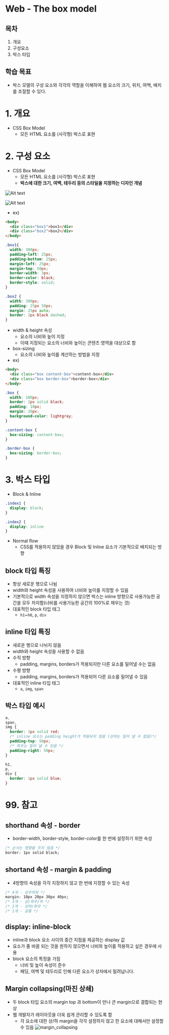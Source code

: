 # Web - The box model
## 목차
1. 개요
2. 구성요소
3. 박스 타입
## 학습 목표
* 박스 모델의 구성 요소와 각각의 역할을 이해하여 웹 요소의 크기, 위치, 여백, 배치를 조절할 수 있다.

# 1. 개요
* CSS Box Model
  * 모든 HTML 요소를 (사각형) 박스로 표현

# 2. 구성 요소
* CSS Box Model
  * 모든 HTML 요소를 (사각형) 박스로 표현
  * **박스에 대한 크기, 여백, 테두리 등의 스타일을 지정하는 디자인 개념**

![Alt text](../image/web_02_1.png)

![Alt text](../image/web_02_2.png)

* ex)
```html
<body>
  <div class="box1">box1</div>
  <div class="box2">box2</div>
</body>
```
```css
.box1{
  width: 300px;
  padding-left: 25px;
  padding-bottom: 25px;
  margin-left: 25px;
  margin-top: 50px;
  border-width: 3px;
  border-color: black;
  border-style: solid;
}

.box2 {
  width: 300px;
  padding: 25px 50px;
  margin: 25px auto;
  border: 2px black dashed;
}
```
* width & height 속성
  * 요소의 너비와 높이 지정
  * 이때 지정되는 요소의 너비와 높이는 콘텐츠 영역을 대상으로 함
* box-sizing
  * 요소의 너비와 높이를 계산하는 방법을 지정
* ex)
```html
<body>
  <div class="box content-box">content-box</div>
  <div class="box border-box">border-box</div>
</body>
```
```css
.box {
  width: 100px;
  border: 2px solid black;
  padding: 10px;
  margin: 20px;
  background-color: lightgray;
}

.content-box {
  box-sizing: content-box;
}

.border-box {
  box-sizing: border-box;
}
```

# 3. 박스 타입
* Block & Inline
```css
.index1 {
  display: block;
}

.index2 {
  display: inline
}
```
* Normal flow
  * CSS를 적용하지 않았을 경우 Block 및 Inline 요소가 기본적으로 배치되는 방향
## block 타입 특징
* 항상 새로운 행으로 나뉨
* width와 height 속성을 사용하여 너비와 높이를 지정할 수 있음
* 기본적으로 width 속성을 지정하지 않으면 박스는 inline 방향으로 사용가능한 공간을 모두 차지함(너비를 사용가능한 공간의 100%로 채우는 것)
* 대표적인 block 타입 태그
  * `h1`~`h6`, `p`, `div`

## inline 타입 특징
* 새로운 행으로 나뉘지 않음
* width와 height 속성을 사용할 수 없음
* 수직 방향
  * padding, margins, borders가 적용되지만 다른 요소를 밀어낼 수는 없음
* 수평 방향
  * padding, margins, borders가 적용되어 다른 요소를 밀어낼 수 있음
* 대표적인 inline 타입 태그
  * `a`, `img`, `span`

## 박스 타입 예시
```css
a, 
span, 
img {
  border: 1px solid red;
  /* inline 요소는 padding height가 적용되지 않음 (상하는 밀어 낼 수 없음)*/
  padding-top: 50px;
  /* 좌우는 밀어 낼 수 있음 */
  padding-right: 50px;
}

h1, 
p, 
div {
  border: 1px solid blue;
}
```


# 99. 참고
## shorthand 속성 - border
* border-width, border-style, border-color를 한 번에 설정하기 위한 속성
```css
/* 순서는 영향을 주지 않음 */
border: 1px solid black;
```

## shortand 속성 - margin & padding
* 4방향의 속성을 각각 지정하지 않고 한 번에 지정할 수 있는 속성
```css
/* 4개 - 상우하좌 */
margin: 10px 20px 30px 40px;
/* 3개 - 상/좌우/하 */
/* 2개 - 상하/좌우 */
/* 1개 - 공통 */
```

## display: inline-block
* inline과 block 요소 사이의 중간 지점을 제공하는 display 값
* 요소가 줄 바꿈 되는 것을 원하지 않으면서 너비와 높이를 적용하고 싶은 경우에 사용
* block 요소의 특정을 가짐
  * 너비 및 높이 속성이 준수
  * 패딩, 여백 및 테두리로 인해 다른 요소가 상자에서 밀려납니다.

## Margin collapsing(마진 상쇄)
* 두 block 타입 요소의 margin top 과 bottom이 만나 큰 margin으로 결합되는 현상
* 웹 개발자가 레이아웃을 더욱 쉽게 관리할 수 있도록 함
  * 각 요소에 대한 상/하 margin을 각각 설정하지 않고 한 요소에 대해서만 설정할 수 있음
![margin_collapsing](../image/web_02_3.png)